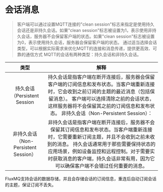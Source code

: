 # 会话消息
>客户端可以通过设置MQTT连接的"clean session"标志来指定是使用持久会话还是非持久会话。如果"clean session"标志被设置为1，表示使用非持久会话，服务器不会保留客户端的状态。如果"clean session"标志被设置为0，表示使用持久会话，服务器会保留客户端的状态。
通过适当选择会话类型，可以根据实际需求来优化MQTT的连接和消息传递，提供更高效、可靠的通信方式
MQTT的会话有两种类型：持久会话和非持久会话。

|                          类型                           |                                                                                                                                      解释                                                                                                                                      |
|:-----------------------------------------------------:|:----------------------------------------------------------------------------------------------------------------------------------------------------------------------------------------------------------------------------------------------------------------------------:|
|                持久会话（Persistent Session                |                                                               持久会话是指客户端在断开连接后，服务器会保留客户端的订阅信息和发布状态。当客户端重新连接时，它会收到之前订阅的主题的最近消息（包括保留消息）。 客户端可以选择清除之前的会话状态，这样服务器将不会保留其之前的订阅信息和发布状态。 非持久会话（Non-Persistent Session）：                                                               |
|             非持久会话（Non-Persistent Session）             |                                                           非持久会话是指客户端在断开连接后，服务器不会保留其订阅信息和发布状态。当客户端重新连接时，它需要重新订阅主题，并且不会收到之前未收到的消息。 持久会话通常用于那些需要保持状态的应用场景，例如设备监控和远程控制。对于需要实时获取消息的客户端，持久会话非常有用，因为它可以确保客户端不会错过任何重要的消息。                                                            |

FluxMQ支持会话的数据存储，并且会存储会话的订阅信息，重连后自动订阅会话的主题，保证订阅不丢失。

